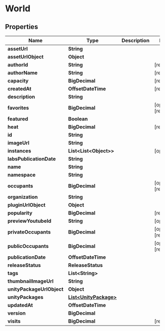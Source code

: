 

# World


## Properties

Name | Type | Description | Notes
------------ | ------------- | ------------- | -------------
**assetUrl** | **String** |  | 
**assetUrlObject** | **Object** |  | 
**authorId** | **String** |  |  [readonly]
**authorName** | **String** |  |  [readonly]
**capacity** | **BigDecimal** |  |  [readonly]
**createdAt** | **OffsetDateTime** |  |  [readonly]
**description** | **String** |  | 
**favorites** | **BigDecimal** |  |  [optional] [readonly]
**featured** | **Boolean** |  | 
**heat** | **BigDecimal** |  |  [readonly]
**id** | **String** |  | 
**imageUrl** | **String** |  | 
**instances** | **List&lt;List&lt;Object&gt;&gt;** |  |  [optional]
**labsPublicationDate** | **String** |  | 
**name** | **String** |  | 
**namespace** | **String** |  | 
**occupants** | **BigDecimal** |  |  [optional] [readonly]
**organization** | **String** |  | 
**pluginUrlObject** | **Object** |  | 
**popularity** | **BigDecimal** |  |  [readonly]
**previewYoutubeId** | **String** |  |  [optional]
**privateOccupants** | **BigDecimal** |  |  [optional] [readonly]
**publicOccupants** | **BigDecimal** |  |  [optional] [readonly]
**publicationDate** | **OffsetDateTime** |  | 
**releaseStatus** | **ReleaseStatus** |  | 
**tags** | **List&lt;String&gt;** |  | 
**thumbnailImageUrl** | **String** |  | 
**unityPackageUrlObject** | **Object** |  | 
**unityPackages** | [**List&lt;UnityPackage&gt;**](UnityPackage.md) |  | 
**updatedAt** | **OffsetDateTime** |  | 
**version** | **BigDecimal** |  | 
**visits** | **BigDecimal** |  |  [readonly]



